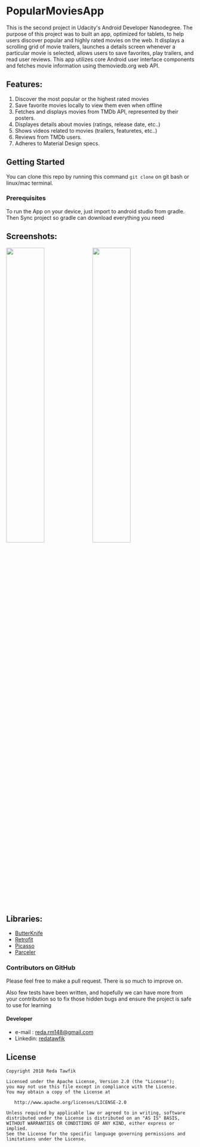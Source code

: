 # PopularMoviesApp

This is the second project in Udacity's Android Developer Nanodegree. The purpose of this project was to built an app, optimized for tablets, to help users discover popular and highly rated movies on the web. It displays a scrolling grid of movie trailers, launches a details screen whenever a particular movie is selected, allows users to save favorites, play trailers, and read user reviews. This app utilizes core Android user interface components and fetches movie information using themoviedb.org web API.

## Features:

1. Discover the most popular or the highest rated movies
2. Save favorite movies locally to view them even when offline
3. Fetches and displays movies from TMDb API, represented by their posters.
4. Displayes details about movies (ratings, release date, etc..)
5. Shows videos related to movies (trailers, featuretes, etc..)
6. Reviews from TMDb users.
7. Adheres to Material Design specs.

## Getting Started

You can clone this repo by running this command ``` git clone ``` on git bash or linux/mac terminal.

### Prerequisites

To run the App on your device, just import to android studio from gradle.
Then Sync project so gradle can download everything you need

## Screenshots:
<img width="45%" src="https://user-images.githubusercontent.com/13278795/42708332-4b017536-86dd-11e8-9986-5012b42ddad5.png" />

<img width="45%" src="https://user-images.githubusercontent.com/13278795/42709221-0fd713a0-86e0-11e8-83a0-fd5062cd7c75.png" />




## Libraries:
* [ButterKnife](https://github.com/JakeWharton/butterknife)
* [Retrofit](https://github.com/square/retrofit)
* [Picasso](http://square.github.io/picasso/)
* [Parceler](https://github.com/johncarl81/parceler)

### Contributors on GitHub
Please feel free to make a pull request. There is so much to improve on.

Also few tests have been written, and hopefully we can have more from your contribution so to fix those hidden bugs and ensure the project is safe to use for learning

#### Developer
* e-mail : reda.rm148@gmail.com
* Linkedin: [redatawfik](https://www.linkedin.com/in/redatawfik/)



License
-------

    Copyright 2018 Reda Tawfik

    Licensed under the Apache License, Version 2.0 (the "License");
    you may not use this file except in compliance with the License.
    You may obtain a copy of the License at

       http://www.apache.org/licenses/LICENSE-2.0

    Unless required by applicable law or agreed to in writing, software
    distributed under the License is distributed on an "AS IS" BASIS,
    WITHOUT WARRANTIES OR CONDITIONS OF ANY KIND, either express or implied.
    See the License for the specific language governing permissions and
    limitations under the License.
